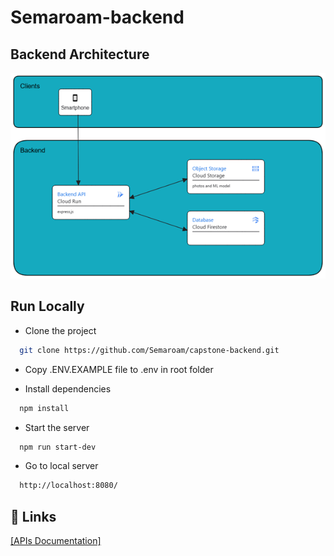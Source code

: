 # Semaroam-backend
## Backend Architecture
![Alt text](app/image/CloudArch.png?raw=true "Cloud Architecture")

## Run Locally

- Clone the project

```bash
  git clone https://github.com/Semaroam/capstone-backend.git
```

- Copy .ENV.EXAMPLE file to .env in root folder

- Install dependencies

```bash
  npm install
```

- Start the server

```bash
  npm run start-dev
```
- Go to local server
```bash
  http://localhost:8080/
```

## 🔗 Links
[[APIs Documentation]](https://docs.google.com/document/d/1A7ckbSGgUgxVfwSOEJ4MxZ8hL2D9FTx-nzE-Cx8KTg8/edit)
